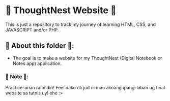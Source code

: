 # 🌱 ThoughtNest Website 🌱

This is just a repository to track my journey of learning HTML, CSS, and JAVASCRIPT and/or PHP.

## 🌱 About this folder 🌱:
 * The goal is to make a website for my ThoughtNest (Digital Notebook or Notes app) application.

### 🌱 Note 🌱:
Practice-anan ra ni diri! Feel nako dli jud ni mao akoang ipang-laban ug final website sa tutnis uy! ehe :>
